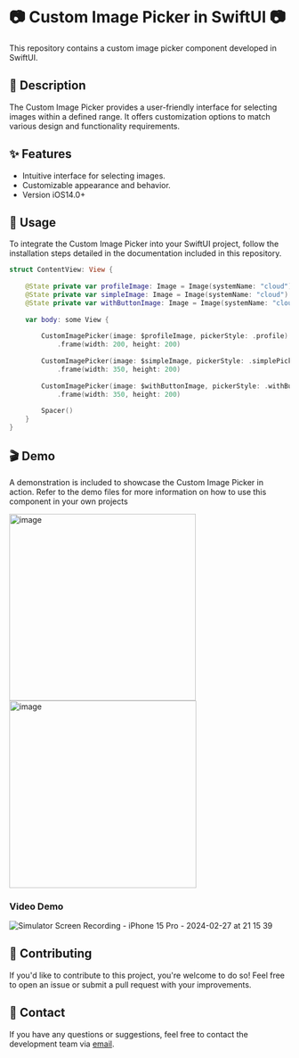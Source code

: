 # 📷 Custom Image Picker in SwiftUI 📷

This repository contains a custom image picker component developed in SwiftUI.

## 📝 Description

The Custom Image Picker provides a user-friendly interface for selecting images within a defined range. It offers customization options to match various design and functionality requirements.

## ✨ Features

- Intuitive interface for selecting images.
- Customizable appearance and behavior.
- Version iOS14.0+

## 🚀 Usage

To integrate the Custom Image Picker into your SwiftUI project, follow the installation steps detailed in the documentation included in this repository.

```swift
struct ContentView: View {
    
    @State private var profileImage: Image = Image(systemName: "cloud")
    @State private var simpleImage: Image = Image(systemName: "cloud")
    @State private var withButtonImage: Image = Image(systemName: "cloud")
    
    var body: some View {
        
        CustomImagePicker(image: $profileImage, pickerStyle: .profile)
            .frame(width: 200, height: 200)
        
        CustomImagePicker(image: $simpleImage, pickerStyle: .simplePicker)
            .frame(width: 350, height: 200)
        
        CustomImagePicker(image: $withButtonImage, pickerStyle: .withButton)
            .frame(width: 350, height: 200)
        
        Spacer()
    }
}
```

## 🎬 Demo
A demonstration is included to showcase the Custom Image Picker in action. Refer to the demo files for more information on how to use this component in your own projects

<img width="335" alt="image" src="https://github.com/santelizvargas/Custom-Image-Picker/assets/79380665/b9021133-a12c-4014-9ffc-c08c06b3dc94">
<img width="336" alt="image" src="https://github.com/santelizvargas/Custom-Image-Picker/assets/79380665/fd183780-47b5-43e1-90fe-6c0dfa5914ed">

### Video Demo
![Simulator Screen Recording - iPhone 15 Pro - 2024-02-27 at 21 15 39](https://github.com/santelizvargas/Custom-Image-Picker/assets/79380665/310f7cc9-7f1a-4844-b69a-9ffdb5d43c0e)


## 🤝 Contributing
If you'd like to contribute to this project, you're welcome to do so! Feel free to open an issue or submit a pull request with your improvements.

## 📧 Contact
If you have any questions or suggestions, feel free to contact the development team via [email](mailto:ushija6@gmail.com).
